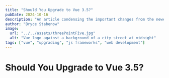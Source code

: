 ```yaml
---
title: "Should You Upgrade to Vue 3.5?"
pubDate: 2024-10-16
description: "An article condensing the important changes from the newest version of Vue"
author: "Bryce Stabenow"
image:
  url: "../../assets/threePointFive.jpg"
  alt: "Vue logo against a background of a city street at midnight"
tags: ["vue", "upgrading", "js frameworks", "web development"]
---
```


# Should You Upgrade to Vue 3.5?

<br>
